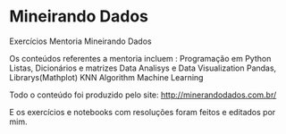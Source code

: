 # Mineirando Dados
Exercícios Mentoria Mineirando Dados 

Os conteúdos referentes a mentoria incluem :
Programação em Python
Listas, Dicionários e matrizes
Data Analisys e Data Visualization
Pandas, Librarys(Mathplot) 
KNN Algorithm 
Machine Learning 

Todo o conteúdo foi produzido pelo site:
http://minerandodados.com.br/ 

E os exercícios e notebooks com resoluções foram feitos e editados por mim.

